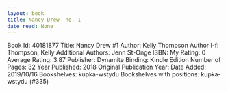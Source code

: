 ```yaml
---
layout: book
title: Nancy Drew  no. 1
date_read: None
---
```


Book Id: 40181877
Title: Nancy Drew #1
Author: Kelly Thompson
Author l-f: Thompson, Kelly
Additional Authors: Jenn St-Onge
ISBN: 
My Rating: 0
Average Rating: 3.87
Publisher: Dynamite
Binding: Kindle Edition
Number of Pages: 32
Year Published: 2018
Original Publication Year: 
Date Added: 2019/10/16
Bookshelves: kupka-wstydu
Bookshelves with positions: kupka-wstydu (#335)

